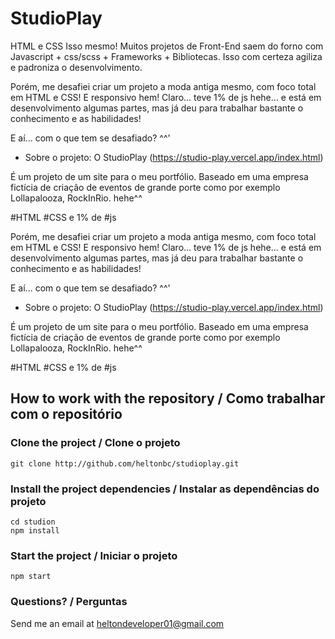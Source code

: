 # StudioPlay

HTML e CSS
Isso mesmo! Muitos projetos de Front-End saem do forno com Javascript + css/scss + Frameworks + Bibliotecas. Isso com certeza agiliza e padroniza o desenvolvimento.

Porém, me desafiei criar um projeto a moda antiga mesmo, com foco total em HTML e CSS! E responsivo hem! Claro... teve 1% de js hehe... e está em desenvolvimento algumas partes, mas já deu para trabalhar bastante o conhecimento e as habilidades!

E aí... com o que tem se desafiado? ^^'

-   Sobre o projeto:
    O StudioPlay (https://studio-play.vercel.app/index.html)

É um projeto de um site para o meu portfólio. Baseado em uma empresa fictícia de criação de eventos de grande porte como por exemplo Lollapalooza, RockInRio. hehe^^

#HTML #CSS e 1% de #js

Porém, me desafiei criar um projeto a moda antiga mesmo, com foco total em HTML e CSS! E responsivo hem! Claro... teve 1% de js hehe... e está em desenvolvimento algumas partes, mas já deu para trabalhar bastante o conhecimento e as habilidades! 

E aí... com o que tem se desafiado? ^^'

- Sobre o projeto:
O StudioPlay (https://studio-play.vercel.app/index.html)

É um projeto de um site para o meu portfólio. Baseado em uma empresa fictícia de criação de eventos de grande porte como por exemplo Lollapalooza, RockInRio. hehe^^ 

#HTML #CSS e 1% de #js  


## How to work with the repository / Como trabalhar com o repositório

### Clone the project / Clone o projeto

```
git clone http://github.com/heltonbc/studioplay.git
```

### Install the project dependencies / Instalar as dependências do projeto

```
cd studion
npm install
```

### Start the project / Iniciar o projeto

```
npm start
```

### Questions? / Perguntas

Send me an email at [heltondeveloper01@gmail.com](mailto:heltondeveloper01@gmail.com)

